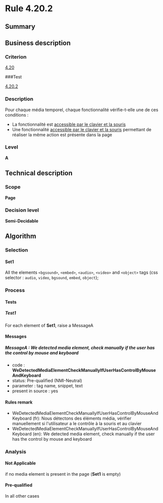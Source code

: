 # Rule 4.20.2

## Summary

## Business description

### Criterion

[4.20](http://references.modernisation.gouv.fr/rgaa/criteres.html#crit-4-20)

###Test

[4.20.2](http://references.modernisation.gouv.fr/rgaa/criteres.html#test-4-20-2)

### Description

Pour chaque m&eacute;dia temporel, chaque fonctionnalit&eacute; v&eacute;rifie-t-elle une de ces conditions : 
 
 * La fonctionnalit&eacute; est <a href="http://references.modernisation.gouv.fr/rgaa/glossaire.html#accessible-et-activable-par-le-clavier-et-la-souris">accessible par le clavier et la souris</a> 
 * Une fonctionnalit&eacute; <a href="http://references.modernisation.gouv.fr/rgaa/glossaire.html#accessible-et-activable-par-le-clavier-et-la-souris">accessible par le clavier et la souris</a> permettant de r&eacute;aliser la m&ecirc;me action est pr&eacute;sente dans la page 

### Level

**A**

## Technical description

### Scope

**Page**

### Decision level

**Semi-Decidable**

## Algorithm

### Selection

#### Set1

All the elements `<bgsound>`, `<embed>`, `<audio>`, `<video>` and `<object>` tags (css selector : `audio`, `video`, `bgsound`, `embed`, `object`);

### Process

#### Tests

##### Test1

For each element of **Set1**, raise a MessageA

#### Messages

##### MessageA : We detected media element, check manually if the user has the control by mouse and keyboard

-    code : **WeDetectedMediaElementCheckManuallyIfUserHasControlByMouseAndKeyboard** 
-    status: Pre-qualified (NMI-Neutral)
-    parameter : tag name, snippet, text
-    present in source : yes

#### Rules remark

 * WeDetectedMediaElementCheckManuallyIfUserHasControlByMouseAndKeyboard (fr): Nous d&eacute;tectons des &eacute;l&eacute;ments m&eacute;dia, v&eacute;rifier manuellement si l'utilisateur a le contrôle à la souris et au clavier
 * WeDetectedMediaElementCheckManuallyIfUserHasControlByMouseAndKeyboard (en): We detected media element, check manually if the user has the control by mouse and keyboard

### Analysis

#### Not Applicable

if no media element is present in the page (**Set1** is empty)

#### Pre-qualified

In all other cases
